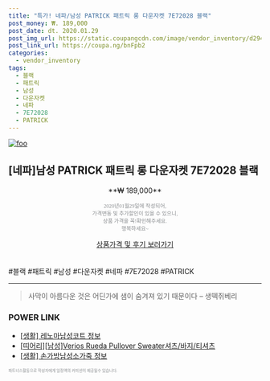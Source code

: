 ```yaml
--- 
title: "특가! 네파/남성 PATRICK 패트릭 롱 다운자켓 7E72028 블랙" 
post_money: ₩. 189,000 
post_date: dt. 2020.01.29 
post_img_url: https://static.coupangcdn.com/image/vendor_inventory/d294/71040facc4134ec199c7177c3b074f23867e6fd80af0492596e262b238b1.jpg 
post_link_url: https://coupa.ng/bnFpb2 
categories: 
  - vendor_inventory 
tags: 
  - 블랙 
  - 패트릭 
  - 남성 
  - 다운자켓 
  - 네파 
  - 7E72028 
  - PATRICK 
--- 
```

[![foo](https://static.coupangcdn.com/image/vendor_inventory/d294/71040facc4134ec199c7177c3b074f23867e6fd80af0492596e262b238b1.jpg)](https://coupa.ng/bnFpb2) 

## [네파]남성 PATRICK 패트릭 롱 다운자켓 7E72028 블랙 
<p style="text-align: center;">**₩ 189,000**</p> 
<p style="text-align: center;"><span style="color: #898c8f; font-family: Georgia,Times,serif; font-size: 0.75em;">2020년01월29일에 작성되어, <br>가격변동 및 추가할인이 있을 수 있으니,<br> 상품 가격을 꼭!확인해주세요.<br>행복하세요~</span> 
</p>	 
<div markdown="0" style="text-align: center;"><a href="https://coupa.ng/bnFpb2" class="btn btn--success">상품가격 및 후기 보러가기</a></div> 
<br><br> 
  #블랙 #패트릭 #남성 #다운자켓 #네파 #7E72028 #PATRICK 
<hr> 

> 사막이 아름다운 것은 어딘가에 샘이 숨겨져 있기 때문이다 – 생떽쥐베리 


### POWER LINK

* <a href="https://blog.naver.com/santokki14/221774174805" target="_blank"> [생활] 레노마남성코트 정보 </a>
* <a href="https://blog.naver.com/fasyy4321/221777063764" target="_blank">[띠어리][남성]Verios Rueda Pullover Sweater셔츠/바지/티셔츠</a>
* <a href="https://blog.naver.com/santokki14/221770885762" target="_blank"> [생활] 손가방남성소가죽 정보 </a>

<span style="color: #898c8f; font-family: Georgia,Times,serif; font-size: 0.55em;">파트너스활동으로 작성자에게 일정액의 커미션이 제공될수 있습니다.</span> 
